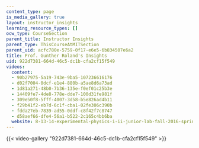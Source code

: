 ```yaml
---
content_type: page
is_media_gallery: true
layout: instructor_insights
learning_resource_types: []
ocw_type: CourseSection
parent_title: Instructor Insights
parent_type: ThisCourseAtMITSection
parent_uid: acfc780e-5759-0f17-e6e5-6b834507e6a2
title: Prof. Gunther Roland's Insights
uid: 922d7381-664d-46c5-dc1b-cfa2cf15f549
videos:
  content:
  - 90b27975-5a19-743e-9ba5-107236616176
  - d02f7004-0dcf-e1e4-880b-a5ae8d6a73ad
  - 1d81a271-48b0-7b36-135e-f0ef01c25b3e
  - 14409fe7-4de8-778e-dde7-100d31fe981f
  - 309e50f8-5fff-4007-3d58-b5e826ad4b11
  - f29b41f2-eb7d-6c1f-cba1-02fe306c390b
  - fdda27eb-7839-ad55-0ddf-c8f42f7c8747
  - d58aef66-dfe4-56a1-b522-2c165c4bb6ba
  website: 8-13-14-experimental-physics-i-ii-junior-lab-fall-2016-spring-2017
---
```



{{< video-gallery "922d7381-664d-46c5-dc1b-cfa2cf15f549" >}}

